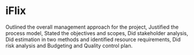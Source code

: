 # iFlix
Outlined the overall management approach for the project, Justified the process model, Stated the objectives and scopes, Did stakeholder analysis, Did estimation in two methods and identified resource requirements, Did risk analysis and Budgeting and Quality control plan.
